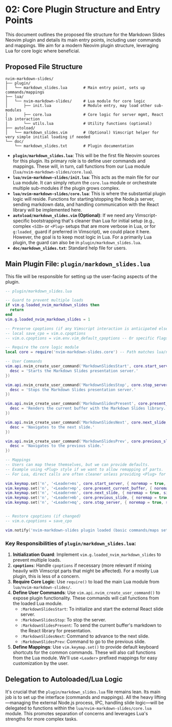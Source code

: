 # 02: Core Plugin Structure and Entry Points

This document outlines the proposed file structure for the Markdown Slides Neovim plugin and details its main entry points, including user commands and mappings. We aim for a modern Neovim plugin structure, leveraging Lua for core logic where beneficial.

## Proposed File Structure

```
nvim-markdown-slides/
├── plugin/
│   └── markdown_slides.lua       # Main entry point, sets up commands/mappings
├── lua/
│   └── nvim-markdown-slides/     # Lua module for core logic
│       ├── init.lua              # Module entry, may load other sub-modules
│       ├── core.lua              # Core logic for server mgmt, React lib interaction
│       └── utils.lua             # Utility functions (optional)
├── autoload/
│   └── markdown_slides.vim       # (Optional) Vimscript helper for very simple initial loading if needed
└── doc/
    └── markdown_slides.txt       # Plugin documentation
```

*   **`plugin/markdown_slides.lua`**: This will be the first file Neovim sources for this plugin. Its primary role is to define user commands and mappings. These will, in turn, call functions from our Lua module (`lua/nvim-markdown-slides/core.lua`).
*   **`lua/nvim-markdown-slides/init.lua`**: This acts as the main file for our Lua module. It can simply return the `core.lua` module or orchestrate multiple sub-modules if the plugin grows complex.
*   **`lua/nvim-markdown-slides/core.lua`**: This is where the substantial plugin logic will reside. Functions for starting/stopping the Node.js server, sending markdown data, and handling communication with the React library will be implemented here.
*   **`autoload/markdown_slides.vim` (Optional)**: If we need any Vimscript-specific bootstrapping that's cleaner than Lua for initial setup (e.g., complex `<SID>` or `<Plug>` setups that are more verbose in Lua, or for `g:loaded_` guard if preferred in Vimscript), we could place it here. However, the goal is to keep most logic in Lua. For a primarily Lua plugin, the guard can also be in `plugin/markdown_slides.lua`.
*   **`doc/markdown_slides.txt`**: Standard help file for users.

## Main Plugin File: `plugin/markdown_slides.lua`

This file will be responsible for setting up the user-facing aspects of the plugin.

```lua
-- plugin/markdown_slides.lua

-- Guard to prevent multiple loads
if vim.g.loaded_nvim_markdown_slides then
  return
end
vim.g.loaded_nvim_markdown_slides = 1

-- Preserve cpoptions (if any Vimscript interaction is anticipated elsewhere, less critical for pure Lua)
-- local save_cpo = vim.o.cpoptions
-- vim.o.cpoptions = vim.env.vim_default_cpoptions -- Or specific flags

-- Require the core logic module
local core = require('nvim-markdown-slides.core') -- Path matches lua/nvim-markdown-slides/core.lua

-- User Commands
vim.api.nvim_create_user_command('MarkdownSlidesStart', core.start_server, {
  desc = 'Starts the Markdown Slides presentation server.'
})

vim.api.nvim_create_user_command('MarkdownSlidesStop', core.stop_server, {
  desc = 'Stops the Markdown Slides presentation server.'
})

vim.api.nvim_create_user_command('MarkdownSlidesPresent', core.present_current_buffer, {
  desc = 'Renders the current buffer with the Markdown Slides library.'
})

vim.api.nvim_create_user_command('MarkdownSlidesNext', core.next_slide, {
  desc = 'Navigates to the next slide.'
})

vim.api.nvim_create_user_command('MarkdownSlidesPrev', core.previous_slide, {
  desc = 'Navigates to the previous slide.'
})

-- Mappings
-- Users can map these themselves, but we can provide defaults.
-- Example using <Plug> style if we want to allow remapping of parts.
-- For Lua, direct calls are often cleaner unless providing <Plug> for Vimscript users.

vim.keymap.set('n', '<Leader>ms', core.start_server, { noremap = true, silent = true, desc = 'MarkdownSlides: Start Server' })
vim.keymap.set('n', '<Leader>mp', core.present_current_buffer, { noremap = true, silent = true, desc = 'MarkdownSlides: Present Buffer' })
vim.keymap.set('n', '<Leader>mn', core.next_slide, { noremap = true, silent = true, desc = 'MarkdownSlides: Next Slide' })
vim.keymap.set('n', '<Leader>mb', core.previous_slide, { noremap = true, silent = true, desc = 'MarkdownSlides: Previous Slide (Back)' })
vim.keymap.set('n', '<Leader>mq', core.stop_server, { noremap = true, silent = true, desc = 'MarkdownSlides: Stop Server (Quit)' })


-- Restore cpoptions (if changed)
-- vim.o.cpoptions = save_cpo

vim.notify('nvim-markdown-slides plugin loaded (basic commands/maps set).', vim.log.levels.INFO)
```

### Key Responsibilities of `plugin/markdown_slides.lua`:

1.  **Initialization Guard**: Implement `vim.g.loaded_nvim_markdown_slides` to prevent multiple loads.
2.  **`cpoptions`**: Handle `cpoptions` if necessary (more relevant if mixing heavily with Vimscript parts that might be affected). For a mostly Lua plugin, this is less of a concern.
3.  **Require Core Logic**: Use `require()` to load the main Lua module from `lua/nvim-markdown-slides/`.
4.  **Define User Commands**: Use `vim.api.nvim_create_user_command()` to expose plugin functionality. These commands will call functions from the loaded Lua module.
    *   `:MarkdownSlidesStart`: To initialize and start the external React slide server.
    *   `:MarkdownSlidesStop`: To stop the server.
    *   `:MarkdownSlidesPresent`: To send the current buffer's markdown to the React library for presentation.
    *   `:MarkdownSlidesNext`: Command to advance to the next slide.
    *   `:MarkdownSlidesPrev`: Command to go to the previous slide.
5.  **Define Mappings**: Use `vim.keymap.set()` to provide default keyboard shortcuts for the common commands. These will also call functions from the Lua module. We'll use `<Leader>` prefixed mappings for easy customization by the user.

## Delegation to Autoloaded/Lua Logic

It's crucial that the `plugin/markdown_slides.lua` file remains lean. Its main job is to set up the interface (commands and mappings). All the heavy lifting—managing the external Node.js process, IPC, handling slide logic—will be delegated to functions within the `lua/nvim-markdown-slides/core.lua` module. This promotes separation of concerns and leverages Lua's strengths for more complex tasks.
```
